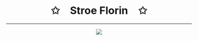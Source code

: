 <p align="center">
    <h1 align="center">✩&emsp;Stroe Florin&emsp;✩</h1>
</p>
<hr>
<p align="center">
    <img src="https://stroe.dev/helloworld.svg">
</p>


